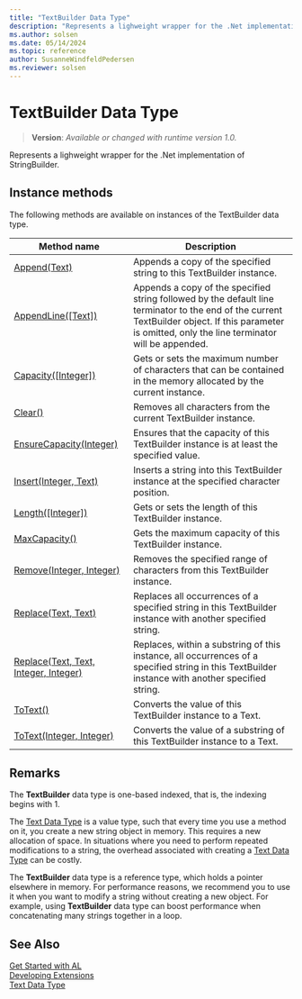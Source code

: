 ```yaml
---
title: "TextBuilder Data Type"
description: "Represents a lighweight wrapper for the .Net implementation of StringBuilder."
ms.author: solsen
ms.date: 05/14/2024
ms.topic: reference
author: SusanneWindfeldPedersen
ms.reviewer: solsen
---
```

[//]: # (START>DO_NOT_EDIT)
[//]: # (IMPORTANT:Do not edit any of the content between here and the END>DO_NOT_EDIT.)
[//]: # (Any modifications should be made in the .xml files in the ModernDev repo.)
# TextBuilder Data Type
> **Version**: _Available or changed with runtime version 1.0._

Represents a lighweight wrapper for the .Net implementation of StringBuilder.



## Instance methods
The following methods are available on instances of the TextBuilder data type.

|Method name|Description|
|-----------|-----------|
|[Append(Text)](textbuilder-append-method.md)|Appends a copy of the specified string to this TextBuilder instance.|
|[AppendLine([Text])](textbuilder-appendline-method.md)|Appends a copy of the specified string followed by the default line terminator to the end of the current TextBuilder object. If this parameter is omitted, only the line terminator will be appended.|
|[Capacity([Integer])](textbuilder-capacity-method.md)|Gets or sets the maximum number of characters that can be contained in the memory allocated by the current instance.|
|[Clear()](textbuilder-clear-method.md)|Removes all characters from the current TextBuilder instance.|
|[EnsureCapacity(Integer)](textbuilder-ensurecapacity-method.md)|Ensures that the capacity of this TextBuilder instance is at least the specified value.|
|[Insert(Integer, Text)](textbuilder-insert-method.md)|Inserts a string into this TextBuilder instance at the specified character position.|
|[Length([Integer])](textbuilder-length-method.md)|Gets or sets the length of this TextBuilder instance.|
|[MaxCapacity()](textbuilder-maxcapacity-method.md)|Gets the maximum capacity of this TextBuilder instance.|
|[Remove(Integer, Integer)](textbuilder-remove-method.md)|Removes the specified range of characters from this TextBuilder instance.|
|[Replace(Text, Text)](textbuilder-replace-text-text-method.md)|Replaces all occurrences of a specified string in this TextBuilder instance with another specified string.|
|[Replace(Text, Text, Integer, Integer)](textbuilder-replace-text-text-integer-integer-method.md)|Replaces, within a substring of this instance, all occurrences of a specified string in this TextBuilder instance with another specified string.|
|[ToText()](textbuilder-totext--method.md)|Converts the value of this TextBuilder instance to a Text.|
|[ToText(Integer, Integer)](textbuilder-totext-integer-integer-method.md)|Converts the value of a substring of this TextBuilder instance to a Text.|

[//]: # (IMPORTANT: END>DO_NOT_EDIT)

## Remarks
The **TextBuilder** data type is one-based indexed, that is, the indexing begins with 1.

The [Text Data Type](..\text\text-data-type.md) is a value type, such that every time you use a method on it, you create a new string object in memory. This requires a new allocation of space. In situations where you need to perform repeated modifications to a string, the overhead associated with creating a [Text Data Type](..\text\text-data-type.md) can be costly.  

The **TextBuilder** data type is a reference type, which holds a pointer elsewhere in memory. For performance reasons, we recommend you to use it when you want to modify a string without creating a new object. For example, using **TextBuilder** data type can boost performance when concatenating many strings together in a loop.

## See Also
[Get Started with AL](../../devenv-get-started.md)  
[Developing Extensions](../../devenv-dev-overview.md)  
[Text Data Type](..\text\text-data-type.md) 
